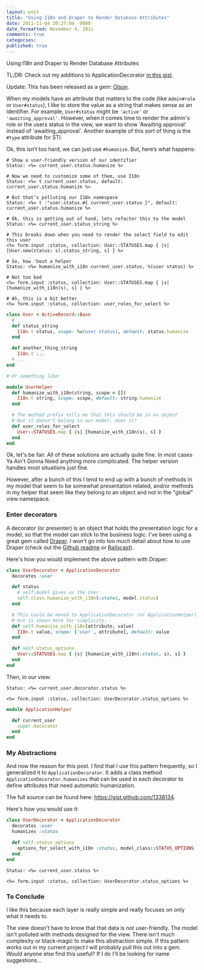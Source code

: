 ```yaml
---
layout: post
title: "Using I18n and Draper to Render Database Attributes"
date: 2011-11-04 20:27:04 -0800
date_formatted: November 4, 2011
comments: true
categories:
published: true
---
```



Using I18n and Draper to Render Database Attributes

TL;DR: Check out my additions to ApplicationDecorator [in this gist](https://gist.github.com/1338134).

Update: This has been released as a gem: [Olson](https://github.com/carnesmedia/olson).

When my models have an attribute that matters to the code (like `Admin#role` or `User#status`), I like to store the value as a string that makes sense as an identifier. For example, `User#status` might be `'active'` or `'awaiting_approval'`. However, when it comes time to render the admin's role or the users status in the view, we want to show 'Awaiting approval' instead of 'awaiting_approval'. Another example of this sort of thing is the `#type` attribute for STI.

Ok, this isn’t too hard, we can just use `#humanize`. But, here’s what happens: <!--More-->

``` erb In some views
# Show a user-friendly version of our identifier
Status: <%= current_user.status.humanize %>

# Now we need to customize some of them, use I18n
Status: <%= t current_user.status, default: current_user.status.humanize %>

# But that's polluting our I18n namespace
Status: <%= t :"user.status.#{ current_user.status }", default: current_user.status.humanize %>

# Ok, this is getting out of hand, lets refactor this to the model
Status: <%= current_user.status_string %>

# This breaks down when you need to render the select field to edit this user
<%= form.input :status, collection: User::STATUSES.map { |s| [User.new(status: s).status_string, s] } %>

# So, how 'bout a helper
Status: <%= humanize_with_i18n current_user.status, %(user status) %>

# Not too bad
<%= form.input :status, collection: User::STATUSES.map { |s| [humanize_with_i18n(s), s] } %>

# Ah, this is a bit better
<%= form.input :status, collection: user_roles_for_select %>
```

``` ruby Model or helper code
class User < ActiveRecord::Base
  # ...
  def status_string
    I18n.t status, scope: %w(user status), default: status.humanize
  end

  def another_thing_string
    I18n.t ...
  # ...
end

# Or something like:

module UserHelper
  def humanize_with_i18n(string, scope = [])
    I18n.t string, scope: scope, default: string.humanize
  end

  # The method prefix tells me that this should be in an object
  # But it doesn't belong in our model, does it?
  def user_roles_for_select
    User::STATUSES.map { |s| [humanize_with_i18n(s), s] }
  end
end
```

Ok, let's be fair. All of these solutions are actually quite fine. In most cases Ya Ain't Gonna Need anything more complicated. The helper version handles most situations just fine.

However, after a bunch of this I tend to end up with a bunch of methods in my model that seem to be somewhat presentation related, and/or methods in my helper that seem like they belong to an object and not in the "global" view namespace.

### Enter decorators

A decorator (or presenter) is an object that holds the presentation logic for a model, so that the model can stick to the business logic. I've been using a great gem called [Draper](https://github.com/jcasimir/draper). I won't go into too much detail about how to use Draper (check out the [Github readme](https://github.com/jcasimir/draper) or [Railscast](http://railscasts.com/episodes/286-draper)).

Here's how you would implement the above pattern with Draper:

``` ruby user_decorator.rb
class UserDecorator < ApplicationDecorator
  decorates :user

  def status
    # self.model gives us the User
    self.class.humanize_with_i18n(:status, model.status)
  end

  # This could be moved to ApplicationDecorator (or ApplicationHelper),
  # but is shown here for simplicity.
  def self.humanize_with_i18n(attribute, value)
    I18n.t value, scope: ['user', attribute], default: value
  end

  def self.status_options
    User::STATUSES.map { |s| [humanize_with_i18n(:status, s), s] }
  end
end
```

Then, in our view:

``` erb
Status: <%= current_user.decorator.status %>

<%= form.input :status, collection: UserDecorator.status_options %>
```

``` ruby Bonus
module ApplicationHelper

  def current_user
    super.decorator
  end
end
```

### My Abstractions

And now the reason for this post. I find that I use this pattern frequently, so I generalized it to `ApplicationDecorator`. It adds a class method `ApplicationDecorator.humanizes` that can be used in each decorator to define attributes that need automatic humanization.

The full source can be found here: https://gist.github.com/1338134.

Here's how you would use it:

``` ruby user_decorator.rb
class UserDecorator < ApplicationDecorator
  decorates :user
  humanizes :status

  def self.status_options
    options_for_select_with_i18n :status, model_class::STATUS_OPTIONS
  end
end
```

``` erb And in a view
Status: <%= current_user.status %>

<%= form.input :status, collection: UserDecorator.status_options %>
```

### To Conclude

I like this because each layer is really simple and really focuses on only what it needs to.

The view doesn't have to know that that data is not user-friendly.
The model isn't polluted with methods designed for the view.
There isn't much complexity or black-magic to make this abstraction simple.
If this pattern works out in my current project I will probably pull this out into a gem. Would anyone else find this useful? If I do I'll be looking for name suggestions...

